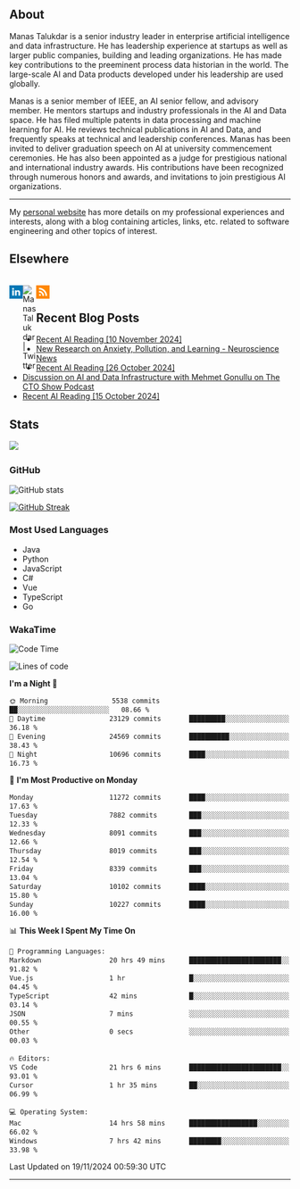 ## About

Manas Talukdar is a senior industry leader in enterprise artificial intelligence and data infrastructure. He has leadership experience at startups as well as larger public companies, building and leading organizations. He has made key contributions to the preeminent process data historian in the world. The large-scale AI and Data products developed under his leadership are used globally.

Manas is a senior member of IEEE, an AI senior fellow, and advisory member. He mentors startups and industry professionals in the AI and Data space. He has filed multiple patents in data processing and machine learning for AI. He reviews technical publications in AI and Data, and frequently speaks at technical and leadership conferences. Manas has been invited to deliver graduation speech on AI at university commencement ceremonies. He has also been appointed as a judge for prestigious national and international industry awards. His contributions have been recognized through numerous honors and awards, and invitations to join prestigious AI organizations.

---

My [personal website](https://manastalukdar.github.io/) has more details on my professional experiences and interests, along with a blog containing articles, links, etc. related to software engineering and other topics of interest.

## Elsewhere

</br>

<a href="https://www.linkedin.com/in/manastalukdar" target="_blank">
  <img align="left" alt="Manas Talukdar | Linkedin" width="24px" src="https://raw.githubusercontent.com/edent/SuperTinyIcons/master/images/svg/linkedin.svg" />
</a>
<a href="https://www.twitter.com/manastalukdar" target="_blank">
  <img align="left" alt="Manas Talukdar | Twitter" width="24px" src="https://github.com/TheDudeThatCode/TheDudeThatCode/blob/master/Assets/Twitter.svg" />
</a>
<a href="https://manastalukdar.github.io/" target="_blank">
  <img align="left" alt="Manas Talukdar | Website" width="24px" src="https://github.com/edent/SuperTinyIcons/blob/master/images/svg/rss.svg" />
</a>

</br>

## Recent Blog Posts

<!-- BLOG:START -->
- [Recent AI Reading [10 November 2024]](https://manastalukdar.github.io/blog/2024/11/10/recent-ai-reading-10-november-2024/)
- [New Research on Anxiety, Pollution, and Learning - Neuroscience News](https://manastalukdar.github.io/blog/2024/11/02/neuroscience-news-research-anxiety-pollution-learning/)
- [Recent AI Reading [26 October 2024]](https://manastalukdar.github.io/blog/2024/10/26/recent-ai-reading-26-october-2024/)
- [Discussion on AI and Data Infrastructure with Mehmet Gonullu on The CTO Show Podcast](https://manastalukdar.github.io/blog/2024/10/25/ai-data-infrastructure-mehmet-gonullo-the-cto-show-podcast/)
- [Recent AI Reading [15 October 2024]](https://manastalukdar.github.io/blog/2024/10/15/recent-ai-reading-15-october-2024/)
<!-- BLOG:END -->

## Stats

![](https://komarev.com/ghpvc/?username=manastalukdar)

### GitHub

![GitHub stats](https://github-readme-stats.vercel.app/api?username=manastalukdar&show_icons=true&hide_border=true&hide_rank=true&hide_title=true&icon_color=79ff97&text_color=cecac3&bg_color=4d4b4b)

[![GitHub Streak](https://streak-stats.demolab.com?user=manastalukdar&hide_border=true&border_radius=4&date_format=M%20j%5B%2C%20Y%5D&background=4D4B4B)](https://git.io/streak-stats)

### Most Used Languages

- Java
- Python
- JavaScript
- C#
- Vue
- TypeScript
- Go

<!--
![Top Langs](https://github-readme-stats.vercel.app/api/top-langs/?username=manastalukdar&layout=compact&hide_border=true&hide_title=true&icon_color=79ff97&text_color=cecac3&bg_color=4d4b4b)
-->

### WakaTime

<!--START_SECTION:waka-->
![Code Time](http://img.shields.io/badge/Code%20Time-5%2C097%20hrs%2029%20mins-blue)

![Lines of code](https://img.shields.io/badge/From%20Hello%20World%20I%27ve%20Written-16.9%20million%20lines%20of%20code-blue)

**I'm a Night 🦉** 

```text
🌞 Morning                5538 commits        ██░░░░░░░░░░░░░░░░░░░░░░░   08.66 % 
🌆 Daytime                23129 commits       █████████░░░░░░░░░░░░░░░░   36.18 % 
🌃 Evening                24569 commits       ██████████░░░░░░░░░░░░░░░   38.43 % 
🌙 Night                  10696 commits       ████░░░░░░░░░░░░░░░░░░░░░   16.73 % 
```
📅 **I'm Most Productive on Monday** 

```text
Monday                   11272 commits       ████░░░░░░░░░░░░░░░░░░░░░   17.63 % 
Tuesday                  7882 commits        ███░░░░░░░░░░░░░░░░░░░░░░   12.33 % 
Wednesday                8091 commits        ███░░░░░░░░░░░░░░░░░░░░░░   12.66 % 
Thursday                 8019 commits        ███░░░░░░░░░░░░░░░░░░░░░░   12.54 % 
Friday                   8339 commits        ███░░░░░░░░░░░░░░░░░░░░░░   13.04 % 
Saturday                 10102 commits       ████░░░░░░░░░░░░░░░░░░░░░   15.80 % 
Sunday                   10227 commits       ████░░░░░░░░░░░░░░░░░░░░░   16.00 % 
```


📊 **This Week I Spent My Time On** 

```text
💬 Programming Languages: 
Markdown                 20 hrs 49 mins      ███████████████████████░░   91.82 % 
Vue.js                   1 hr                █░░░░░░░░░░░░░░░░░░░░░░░░   04.45 % 
TypeScript               42 mins             █░░░░░░░░░░░░░░░░░░░░░░░░   03.14 % 
JSON                     7 mins              ░░░░░░░░░░░░░░░░░░░░░░░░░   00.55 % 
Other                    0 secs              ░░░░░░░░░░░░░░░░░░░░░░░░░   00.03 % 

🔥 Editors: 
VS Code                  21 hrs 6 mins       ███████████████████████░░   93.01 % 
Cursor                   1 hr 35 mins        ██░░░░░░░░░░░░░░░░░░░░░░░   06.99 % 

💻 Operating System: 
Mac                      14 hrs 58 mins      █████████████████░░░░░░░░   66.02 % 
Windows                  7 hrs 42 mins       ████████░░░░░░░░░░░░░░░░░   33.98 % 
```


 Last Updated on 19/11/2024 00:59:30 UTC
<!--END_SECTION:waka-->

---

<!--

**manastalukdar/manastalukdar** is a ✨ _special_ ✨ repository because its `README.md` (this file) appears on your GitHub profile.

Here are some ideas to get you started:

- 🔭 I’m currently working on ...
- 🌱 I’m currently learning ...
- 👯 I’m looking to collaborate on ...
- 🤔 I’m looking for help with ...
- 💬 Ask me about ...
- 📫 How to reach me: ...
- 😄 Pronouns: ...
- ⚡ Fun fact: ...
-->
